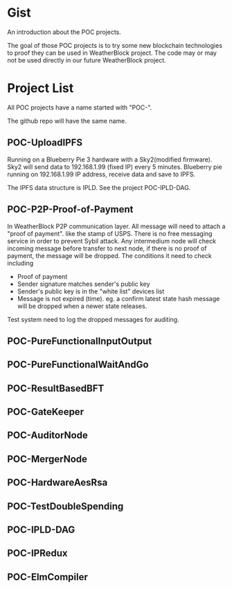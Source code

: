 # Gist
An introduction about the POC projects.

The goal of those POC projects is to try some new blockchain technologies to proof they can be used in WeatherBlock project. The code may or may not be used directly in our future WeatherBlock project. 


# Project List
All POC projects have a name started with "POC-". 

The github repo will have the same name. 



## POC-UploadIPFS

Running on a Blueberry Pie 3 hardware with a Sky2(modified firmware). 
Sky2 will send data to 192.168.1.99 (fixed IP) every 5 minutes.
Blueberry pie running on 192.168.1.99 IP address, receive data and save to IPFS.

The IPFS data structure is IPLD. See the project POC-IPLD-DAG.


## POC-P2P-Proof-of-Payment

In WeatherBlock P2P communication layer. All message will need to attach a "proof of payment". like the stamp of USPS. There is no free messaging service in order to prevent Sybil attack. Any intermedium node will check incoming message before transfer to next node, if there is no proof of payment, the message will be dropped. The conditions it need to check including
- Proof of payment
- Sender signature matches sender's public key
- Sender's public key is in the "white list" devices list
- Message is not expired (time). eg. a confirm latest state hash message will be dropped when a newer state releases. 

Test system need to log the dropped messages for auditing.

## POC-PureFunctionalInputOutput

## POC-PureFunctionalWaitAndGo

## POC-ResultBasedBFT

## POC-GateKeeper

## POC-AuditorNode

## POC-MergerNode

## POC-HardwareAesRsa

## POC-TestDoubleSpending

## POC-IPLD-DAG

## POC-IPRedux

## POC-ElmCompiler

